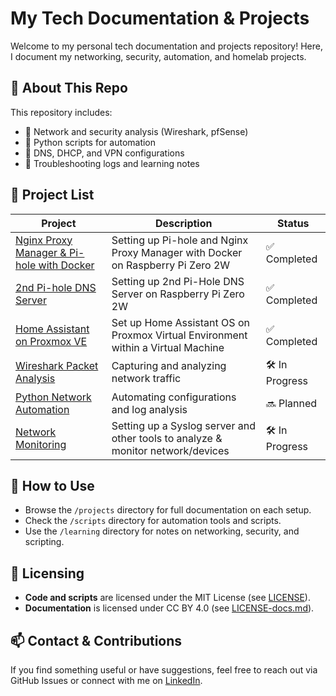 # My Tech Documentation & Projects  

Welcome to my personal tech documentation and projects repository! Here, I document my networking, security, automation, and homelab projects.  

## 📌 About This Repo  
This repository includes:  
- 🔹 Network and security analysis (Wireshark, pfSense)  
- 🔹 Python scripts for automation  
- 🔹 DNS, DHCP, and VPN configurations  
- 🔹 Troubleshooting logs and learning notes  

## 📂 Project List  
| Project | Description | Status |
|---------|------------|--------|
| [Nginx Proxy Manager & Pi-hole with Docker](projects/rpi01-docker-nginx-pihole.md) | Setting up Pi-hole and Nginx Proxy Manager with Docker on Raspberry Pi Zero 2W | ✅ Completed |
| [2nd Pi-hole DNS Server](projects/rpi02-pihole.md) | Setting up 2nd Pi-Hole DNS Server on Raspberry Pi Zero 2W | ✅ Completed |
| [Home Assistant on Proxmox VE](projects/haos-pve.md) | Set up Home Assistant OS on Proxmox Virtual Environment within a Virtual Machine | ✅ Completed | 
| [Wireshark Packet Analysis](projects/wireshark-notes.md) | Capturing and analyzing network traffic | 🛠️ In Progress |
| [Python Network Automation](projects/python-network-automation.md) | Automating configurations and log analysis | 🔜 Planned |
| [Network Monitoring](projects/network-monitor.md) | Setting up a Syslog server and other tools to analyze & monitor network/devices | 🛠️ In Progress |

## 🚀 How to Use  
- Browse the `/projects` directory for full documentation on each setup.  
- Check the `/scripts` directory for automation tools and scripts.  
- Use the `/learning` directory for notes on networking, security, and scripting.  

## 📝 Licensing  
- **Code and scripts** are licensed under the MIT License (see [LICENSE](LICENSE)).  
- **Documentation** is licensed under CC BY 4.0 (see [LICENSE-docs.md](LICENSE-docs.md)).  

## 📫 Contact & Contributions  
If you find something useful or have suggestions, feel free to reach out via GitHub Issues or connect with me on [LinkedIn](https://www.linkedin.com/in/nicholas-frazier-2xbrokenex).
